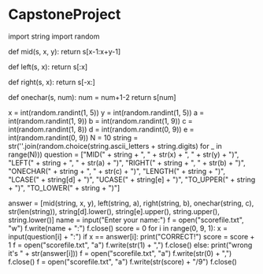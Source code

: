 # CapstoneProject
import string
import random


def mid(s, x, y):
    return s[x-1:x+y-1]


def left(s, x):
    return s[:x]


def right(s, x):
    return s[-x:]


def onechar(s, num):
    num = num+1-2
    return s[num]


x = int(random.randint(1, 5))
y = int(random.randint(1, 5))
a = int(random.randint(1, 9))
b = int(random.randint(1, 9))
c = int(random.randint(1, 8))
d = int(random.randint(0, 9))
e = int(random.randint(0, 9))
N = 10
string = str(''.join(random.choice(string.ascii_letters + string.digits)
                     for _ in range(N)))
question = ["MID(" + string + ", " + str(x) + ", " + str(y) + ")",
            "LEFT(" + string + ", " + str(a) + ")",
            "RIGHT(" + string + ", " + str(b) + ")",
            "ONECHAR(" + string + ", " + str(c) + ")",
            "LENGTH(" + string + ")",
            "LCASE(" + string[d] + ")",
            "UCASE(" + string[e] + ")",
            "TO_UPPER(" + string + ")",
            "TO_LOWER(" + string + ")"]

answer = [mid(string, x, y), left(string, a), right(string, b),
          onechar(string, c), str(len(string)), string[d].lower(),
          string[e].upper(), string.upper(), string.lower()]
name = input("Enter your name:")
f = open("scorefile.txt", "w")
f.write(name + ":")
f.close()
score = 0
for i in range(0, 9, 1):
    x = input(question[i] + ":")
    if x == answer[i]:
        print("CORRECT!")
        score = score + 1
        f = open("scorefile.txt", "a")
        f.write(str(1) + ",")
        f.close()
    else:
        print("wrong it's " + str(answer[i]))
        f = open("scorefile.txt", "a")
        f.write(str(0) + ",")
        f.close()
f = open("scorefile.txt", "a")
f.write(str(score) + "/9")
f.close()
